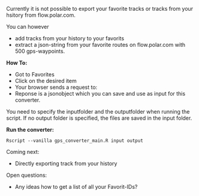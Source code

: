 Currently it is not possible to export your favorite tracks or tracks from your hsitory from flow.polar.com.

You can however 
* add tracks from your history to your favorits
* extract a json-string from your favorite routes on flow.polar.com with 500 gps-waypoints.

**How To:**
* Got to Favorites
* Click on the desired item
* Your browser sends a request to: 
* Reponse is a jsonobject which you can save and use as input for this converter.



You need to specify the inputfolder and the outputfolder when running the script.
If no output folder is specified, the files are saved in the input folder.

**Run the converter:**

    Rscript --vanilla gps_converter_main.R input output


Coming next:
* Directly exporting track from your history

Open questions:
* Any ideas how to get a list of all your Favorit-IDs?

